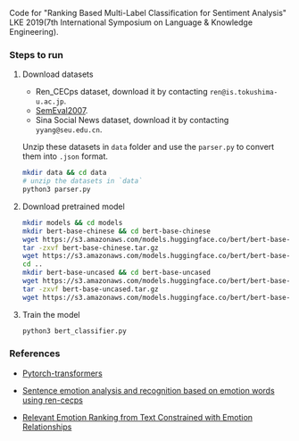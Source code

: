 Code for "Ranking Based Multi-Label Classification for Sentiment Analysis" LKE 2019(7th International Symposium on Language & Knowledge Engineering).

### Steps to run

1. Download datasets

   * Ren_CECps dataset, download it by contacting `ren@is.tokushima-u.ac.jp`.
   * [SemEval2007](https://web.eecs.umich.edu/~mihalcea/affectivetext/).
   * Sina Social News dataset, download it by contacting `yyang@seu.edu.cn`.

   Unzip these datasets in `data` folder and use the `parser.py` to convert them into `.json` format.

   ```bash
   mkdir data && cd data
   # unzip the datasets in `data`
   python3 parser.py
   ```

2. Download pretrained model

   ```bash
   mkdir models && cd models
   mkdir bert-base-chinese && cd bert-base-chinese
   wget https://s3.amazonaws.com/models.huggingface.co/bert/bert-base-chinese.tar.gz
   tar -zxvf bert-base-chinese.tar.gz
   wget https://s3.amazonaws.com/models.huggingface.co/bert/bert-base-chinese-vocab.txt
   cd ..
   mkdir bert-base-uncased && cd bert-base-uncased
   wget https://s3.amazonaws.com/models.huggingface.co/bert/bert-base-uncased.tar.gz
   tar -zxvf bert-base-uncased.tar.gz
   wget https://s3.amazonaws.com/models.huggingface.co/bert/bert-base-uncased-vocab.txt
   ```

3. Train the model

   ```bash
   python3 bert_classifier.py
   ```

### References

* [Pytorch-transformers](https://github.com/huggingface/pytorch-transformers)

* [Sentence emotion analysis and recognition based on emotion words using ren-cecps](https://www.researchgate.net/publication/229049748_Sentence_Emotion_Analysis_and_Recognition_Based_on_Emotion_Words_Using_Ren-CECps)

* [Relevant Emotion Ranking from Text Constrained with Emotion Relationships](https://www.researchgate.net/publication/325449027_Relevant_Emotion_Ranking_from_Text_Constrained_with_Emotion_Relationships)

